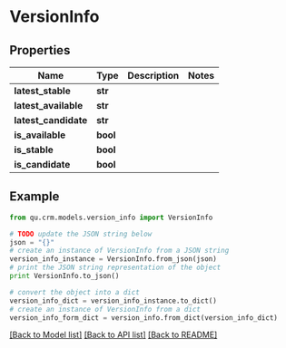 # VersionInfo


## Properties
Name | Type | Description | Notes
------------ | ------------- | ------------- | -------------
**latest_stable** | **str** |  | 
**latest_available** | **str** |  | 
**latest_candidate** | **str** |  | 
**is_available** | **bool** |  | 
**is_stable** | **bool** |  | 
**is_candidate** | **bool** |  | 

## Example

```python
from qu.crm.models.version_info import VersionInfo

# TODO update the JSON string below
json = "{}"
# create an instance of VersionInfo from a JSON string
version_info_instance = VersionInfo.from_json(json)
# print the JSON string representation of the object
print VersionInfo.to_json()

# convert the object into a dict
version_info_dict = version_info_instance.to_dict()
# create an instance of VersionInfo from a dict
version_info_form_dict = version_info.from_dict(version_info_dict)
```
[[Back to Model list]](../README.md#documentation-for-models) [[Back to API list]](../README.md#documentation-for-api-endpoints) [[Back to README]](../README.md)


